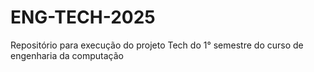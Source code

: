 # ENG-TECH-2025
Repositório para execução do projeto Tech do 1° semestre do curso de engenharia da computação
